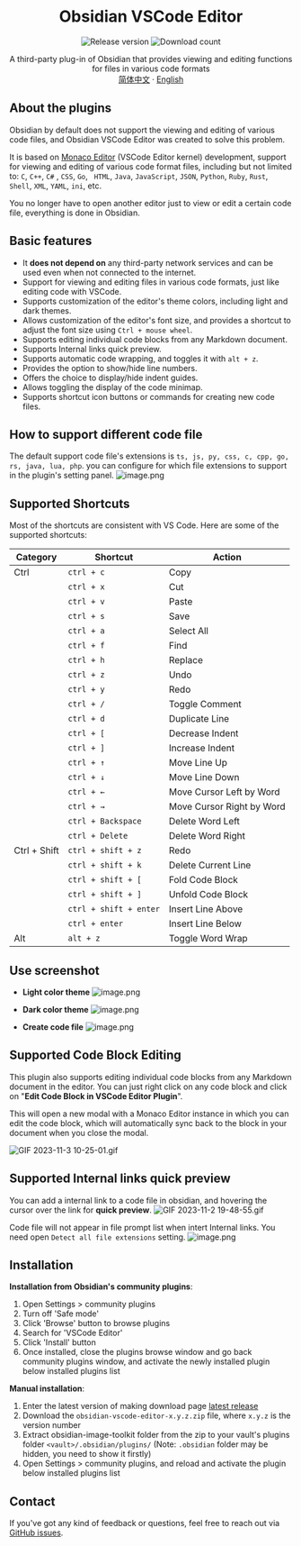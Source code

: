 <h1 align="center">Obsidian VSCode Editor</h1>

<p align="center">
    <img alt="Release version" src="https://img.shields.io/github/v/release/sunxvming/obsidian-vscode-editor?style=for-the-badge">
    <img alt="Download count" src="https://img.shields.io/github/downloads/sunxvming/obsidian-vscode-editor/total?style=for-the-badge">
</p>

<p align="center">
    <span>A third-party plug-in of Obsidian that provides viewing and editing functions for files in various code formats</span>
    <br/>
    <a href="/README_cn.md">简体中文</a>
    ·
    <a href="/README.md">English</a>
</p>



## About the plugins

Obsidian by default does not support the viewing and editing of various code files, and Obsidian VSCode Editor was created to solve this problem. 

It is based on [Monaco Editor](https://microsoft.github.io/monaco-editor/) (VSCode Editor kernel) development, support for viewing and editing of various code format files, including but not limited to: ` C `, `C++`, `C#` , ` CSS `, ` Go `, ` HTML`, `Java`, `JavaScript`, `JSON`, `Python`, `Ruby`, `Rust`, `Shell`, `XML`, `YAML`, `ini`, etc.

You no longer have to open another editor just to view or edit a certain code file, everything is done in Obsidian.


## Basic features
- It **does not depend on** any third-party network services and can be used even when not connected to the internet.
- Support for viewing and editing files in various code formats, just like editing code with VSCode.
- Supports customization of the editor's theme colors, including light and dark themes.
- Allows customization of the editor's font size, and provides a shortcut to adjust the font size using `Ctrl + mouse wheel`.
- Supports editing individual code blocks from any Markdown document.
- Supports Internal links quick preview.
- Supports automatic code wrapping, and toggles it with `alt + z`.
- Provides the option to show/hide line numbers.
- Offers the choice to display/hide indent guides.
- Allows toggling the display of the code minimap.
- Supports shortcut icon buttons or commands for creating new code files.

## How to support different code file
The default support code file's extensions is `ts, js, py, css, c, cpp, go, rs, java, lua, php`. you can configure for which file extensions to support in the plugin's setting panel.
![image.png](https://sxm-upload.oss-cn-beijing.aliyuncs.com/imgs/20231103094237.png)



## Supported Shortcuts
Most of the shortcuts are consistent with VS Code. Here are some of the supported shortcuts:

| Category     | Shortcut               | Action                    |
| ------------ | ---------------------- | ------------------------- |
| Ctrl         | `ctrl + c`             | Copy                      |
|              | `ctrl + x`             | Cut                       |
|              | `ctrl + v`             | Paste                     |
|              | `ctrl + s`             | Save                      |
|              | `ctrl + a`             | Select All                |
|              | `ctrl + f`             | Find                      |
|              | `ctrl + h`             | Replace                   |
|              | `ctrl + z`             | Undo                      |
|              | `ctrl + y`             | Redo                      |
|              | `ctrl + /`             | Toggle Comment            |
|              | `ctrl + d`             | Duplicate Line            |
|              | `ctrl + [`             | Decrease Indent           |
|              | `ctrl + ]`             | Increase Indent           |
|              | `ctrl + ↑`             | Move Line Up              |
|              | `ctrl + ↓`             | Move Line Down            |
|              | `ctrl + ←`             | Move Cursor Left by Word  |
|              | `ctrl + →`             | Move Cursor Right by Word |
|              | `ctrl + Backspace`     | Delete Word Left          |
|              | `ctrl + Delete`        | Delete Word Right         |
| Ctrl + Shift | `ctrl + shift + z`     | Redo                      |
|              | `ctrl + shift + k`     | Delete Current Line       |
|              | `ctrl + shift + [`     | Fold Code Block           |
|              | `ctrl + shift + ]`     | Unfold Code Block         |
|              | `ctrl + shift + enter` | Insert Line Above         |
|              | `ctrl + enter`         | Insert Line Below         |
| Alt          | `alt + z`              | Toggle Word Wrap          |



## Use screenshot

- **Light color theme**
![image.png](https://sxm-upload.oss-cn-beijing.aliyuncs.com/imgs/20230921184929.png)

- **Dark color theme**
![image.png](https://sxm-upload.oss-cn-beijing.aliyuncs.com/imgs/20230921184840.png)


- **Create code file**
![image.png](https://sxm-upload.oss-cn-beijing.aliyuncs.com/imgs/20230921185107.png)


## Supported Code Block Editing
 This plugin also supports editing individual code blocks from any Markdown document in the editor.
 You can just right click on any code block and click on "**Edit Code Block in VSCode Editor Plugin**".
 
 This will open a new modal with a Monaco Editor instance in which you can edit the code block, which will automatically sync back to the block in your document when you close the modal.
 
![GIF 2023-11-3 10-25-01.gif](https://sxm-upload.oss-cn-beijing.aliyuncs.com/imgs/GIF%202023-11-3%2010-25-01.gif)


## Supported Internal links quick preview
You can add a internal link to a code file in obsidian, and hovering the cursor over the link for **quick preview**.
![GIF 2023-11-2 19-48-55.gif](https://sxm-upload.oss-cn-beijing.aliyuncs.com/imgs/GIF%202023-11-2%2019-48-55.gif)

Code file will not appear  in file prompt list when intert Internal links. You need open `Detect all file extensions` setting.
![image.png](https://sxm-upload.oss-cn-beijing.aliyuncs.com/imgs/20231103095138.png)

## Installation

**Installation from Obsidian's community plugins**: 
1. Open Settings > community plugins
2. Turn off 'Safe mode'
3. Click 'Browse' button to browse plugins
4. Search for 'VSCode Editor'
5. Click 'Install' button
6. Once installed, close the plugins browse window and go back community plugins window, and activate the newly installed plugin below installed plugins list

**Manual installation**:
1. Enter the latest version of making download page [latest release](https://github.com/sunxvming/obsidian-vscode-editor/releases/latest)
2. Download the `obsidian-vscode-editor-x.y.z.zip` file, where `x.y.z` is the version number
3. Extract obsidian-image-toolkit folder from the zip to your vault's plugins folder `<vault>/.obsidian/plugins/` (Note: `.obsidian` folder may be hidden, you need to show it firstly)
4. Open Settings > community plugins, and reload and activate the plugin below installed plugins list


## Contact

If you've got any kind of feedback or questions, feel free to reach out via [GitHub issues](https://github.com/sunxvming/obsidian-vscode-editor/issues).
